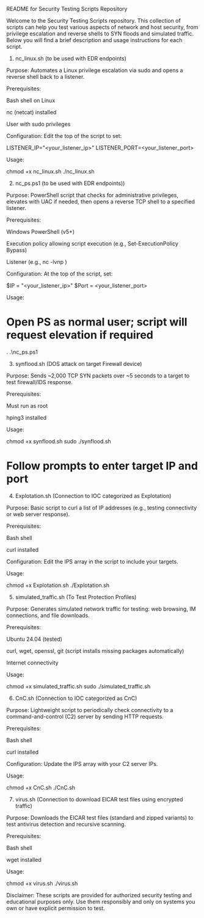 README for Security Testing Scripts Repository

Welcome to the Security Testing Scripts repository. This collection of scripts can help you test various aspects of network and host security, from privilege escalation and reverse shells to SYN floods and simulated traffic. Below you will find a brief description and usage instructions for each script.

1. nc_linux.sh (to be used with EDR endpoints)

Purpose:
Automates a Linux privilege escalation via sudo and opens a reverse shell back to a listener.

Prerequisites:

Bash shell on Linux

nc (netcat) installed

User with sudo privileges

Configuration:
Edit the top of the script to set:

LISTENER_IP="<your_listener_ip>"
LISTENER_PORT=<your_listener_port>

Usage:

chmod +x nc_linux.sh
./nc_linux.sh

2. nc_ps.ps1 (to be used with EDR endpoints))

Purpose:
PowerShell script that checks for administrative privileges, elevates with UAC if needed, then opens a reverse TCP shell to a specified listener.

Prerequisites:

Windows PowerShell (v5+)

Execution policy allowing script execution (e.g., Set-ExecutionPolicy Bypass)

Listener (e.g., nc -lvnp <port>)

Configuration:
At the top of the script, set:

$IP   = "<your_listener_ip>"
$Port = <your_listener_port>

Usage:

# Open PS as normal user; script will request elevation if required
.
.\nc_ps.ps1

3. synflood.sh (DOS attack on target Firewall device)

Purpose:
Sends ~2,000 TCP SYN packets over ~5 seconds to a target to test firewall/IDS response.

Prerequisites:

Must run as root

hping3 installed

Usage:

chmod +x synflood.sh
sudo ./synflood.sh
# Follow prompts to enter target IP and port

4. Explotation.sh (Connection to IOC categorized as Explotation)

Purpose:
Basic script to curl a list of IP addresses (e.g., testing connectivity or web server response).

Prerequisites:

Bash shell

curl installed

Configuration:
Edit the IPS array in the script to include your targets.

Usage:

chmod +x Explotation.sh
./Explotation.sh

5. simulated_traffic.sh (To Test Protection Profiles)

Purpose:
Generates simulated network traffic for testing: web browsing, IM connections, and file downloads.

Prerequisites:

Ubuntu 24.04 (tested)

curl, wget, openssl, git (script installs missing packages automatically)

Internet connectivity

Usage:

chmod +x simulated_traffic.sh
sudo ./simulated_traffic.sh

6. CnC.sh (Connection to IOC categorized as CnC)

Purpose:
Lightweight script to periodically check connectivity to a command-and-control (C2) server by sending HTTP requests.

Prerequisites:

Bash shell

curl installed

Configuration:
Update the IPS array with your C2 server IPs.

Usage:

chmod +x CnC.sh
./CnC.sh

7. virus.sh (Connection to download EICAR test files using encrypted traffic)

Purpose:
Downloads the EICAR test files (standard and zipped variants) to test antivirus detection and recursive scanning.

Prerequisites:

Bash shell

wget installed

Usage:

chmod +x virus.sh
./virus.sh

Disclaimer:
These scripts are provided for authorized security testing and educational purposes only. Use them responsibly and only on systems you own or have explicit permission to test.